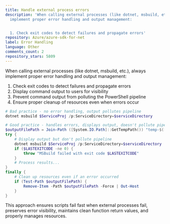 ```yaml
---
title: Handle external process errors
description: 'When calling external processes (like dotnet, msbuild, etc.), always
  implement proper error handling and output management:


  1. Check exit codes to detect failures and propagate errors'
repository: Azure/azure-sdk-for-net
label: Error Handling
language: Other
comments_count: 2
repository_stars: 5809
---
```


When calling external processes (like dotnet, msbuild, etc.), always implement proper error handling and output management:

1. Check exit codes to detect failures and propagate errors
2. Display command output to users for visibility
3. Prevent command output from polluting the PowerShell pipeline
4. Ensure proper cleanup of resources even when errors occur

```powershell
# Bad practice - no error handling, output pollutes pipeline
dotnet msbuild $ServiceProj /p:ServiceDirectory=$serviceDirectory

# Good practice - handles errors, displays output, doesn't pollute pipeline
$outputFilePath = Join-Path ([System.IO.Path]::GetTempPath()) "temp-$([System.Guid]::NewGuid()).txt"
try {
    # Display output but don't pollute pipeline
    dotnet msbuild $ServiceProj /p:ServiceDirectory=$serviceDirectory | Out-Host
    if ($LASTEXITCODE -ne 0) {
        throw "MSBuild failed with exit code $LASTEXITCODE"
    }
    # Process results...
}
finally {
    # Clean up resources even if an error occurred
    if (Test-Path $outputFilePath) {
        Remove-Item -Path $outputFilePath -Force | Out-Host
    }
}
```

This approach ensures scripts fail fast when external processes fail, preserves error visibility, maintains clean function return values, and properly manages resources.

